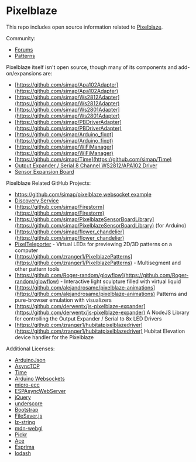 # Pixelblaze

This repo includes open source information related to [Pixelblaze](https://www.bhencke.com/pixelblaze).

Community:

* [Forums](https://forum.electromage.com/)
* [Patterns](https://electromage.com/patterns/)


Pixelblaze itself isn't open source, though many of its components and add-on/expansions are:

* [https://github.com/simap/Apa102Adapter](https://github.com/simap/Apa102Adapter)
* [https://github.com/simap/Ws2812Adapter](https://github.com/simap/Ws2812Adapter)
* [https://github.com/simap/Ws2801Adapter](https://github.com/simap/Ws2801Adapter)
* [https://github.com/simap/PBDriverAdapter](https://github.com/simap/PBDriverAdapter)
* [https://github.com/simap/Arduino_fixpt](https://github.com/simap/Arduino_fixpt)
* [https://github.com/simap/WiFiManager](https://github.com/simap/WiFiManager)
* [https://github.com/simap/Time](https://github.com/simap/Time)
* [Output Expander / Serial 8 Channel WS2812/APA102 Driver](https://github.com/simap/pixelblaze_output_expander)
* [Sensor Expansion Board](https://github.com/simap/pixelblaze_sensor_board)

Pixelblaze Related GitHub Projects:

* [https://github.com/simap/pixelblaze websocket example](https://github.com/simap/pixelblaze_websocket_example)
* [Discovery Service](http://discover.electromage.com/)
* [https://github.com/simap/Firestorm](https://github.com/simap/Firestorm)
* [https://github.com/simap/PixelblazeSensorBoardLibrary](https://github.com/simap/PixelblazeSensorBoardLibrary) (for Arduino)
* [https://github.com/simap/flower_chandelier](https://github.com/simap/flower_chandelier)
* [PixelTeleporter](https://github.com/zranger1/PixelTeleporter) - Virtual LEDs for previewing 2D/3D patterns on a computer
* [https://github.com/zranger1/PixelblazePatterns](https://github.com/zranger1/PixelblazePatterns) - Multisegment and other pattern tools
* [https://github.com/Roger-random/glowflow](https://github.com/Roger-random/glowflow) - Interactive light sculpture filled with virtual liquid
* [https://github.com/alejandrosame/pixelblaze-animations](https://github.com/alejandrosame/pixelblaze-animations) Patterns and pure-browser emulation with visualizers 
* [https://github.com/derwentx/js-pixelblaze-expander](https://github.com/derwentx/js-pixelblaze-expander) A NodeJS Library for controlling the Output Expander / Serial to 8x LED Drivers
* [https://github.com/zranger1/hubitatpixelblazedriver](https://github.com/zranger1/hubitatpixelblazedriver) Hubitat Elevation device handler for the Pixelblaze


Additional Licenses:

* [ArduinoJson](https://github.com/bblanchon/ArduinoJson/blob/5.x/LICENSE.md)
* [AsyncTCP](https://github.com/me-no-dev/AsyncTCP/blob/master/LICENSE)
* [Time](https://github.com/simap/Time/blob/master/Time.cpp#L5)
* [Arduino Websockets](https://github.com/simap/arduinoWebSockets/blob/master/LICENSE)
* [micro-ecc](https://github.com/kmackay/micro-ecc/blob/master/LICENSE.txt)
* [ESPAsyncWebServer](https://github.com/me-no-dev/ESPAsyncWebServer/blob/master/src/WebServer.cpp#L4)
* [jQuery](https://jquery.org/license/)
* [underscore](https://github.com/jashkenas/underscore/blob/master/LICENSE)
* [Bootstrap](https://github.com/twbs/bootstrap/blob/master/LICENSE)
* [FileSaver.js](https://github.com/eligrey/FileSaver.js/blob/master/LICENSE.md)
* [lz-string](https://github.com/pieroxy/lz-string/blob/master/LICENSE)
* [mdn-webgl](https://github.com/gregtatum/mdn-webgl/blob/master/LICENSE)
* [Pickr](https://github.com/Simonwep/pickr/blob/master/LICENSE)
* [Ace](https://github.com/ajaxorg/ace/blob/master/LICENSE)
* [Esprima](https://github.com/jquery/esprima/blob/master/LICENSE.BSD)
* [lodash](https://github.com/lodash/lodash/blob/master/LICENSE)
